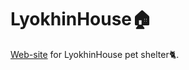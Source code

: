 # LyokhinHouse🏠
[Web-site](https://bigbabydata.github.io/LyokhinHouse/) for LyokhinHouse pet shelter🐈.
